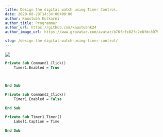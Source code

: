 ```yaml
---
title: Design the digital watch using Timer Control.
date: 2020-08-28T14:34:00+00:00
author: Kaustubh Kulkarni
author_title: Programmer
author_url: https://github.com/kaustubhk24
author_image_url: https://www.gravatar.com/avatar/b76fcfc82fc2e8fdc8075636f1735f61?s=200

slug: /design-the-digital-watch-using-timer-control/
---
```


[![](https://1.bp.blogspot.com/-sfOmIHLdXSg/X0kVwsRWs7I/AAAAAAAAfgk/KiMH72LT6rkTcjQ-dc75Gtq-1ldbNe1LQCLcBGAsYHQ/s400/1.png)](https://1.bp.blogspot.com/-sfOmIHLdXSg/X0kVwsRWs7I/AAAAAAAAfgk/KiMH72LT6rkTcjQ-dc75Gtq-1ldbNe1LQCLcBGAsYHQ/s280/1.png)


```vb title="file.vb"
Private Sub Command1_Click()  
	Timer1.Enabled = True  
  
  
	  
End Sub  
  
Private Sub Command2_Click()  
	Timer1.Enabled = False  
	  
End Sub  
  
Private Sub Timer1_Timer()  
	Label1.Caption = Time  
	  
End Sub  
   
  
  
  
  
  

```
